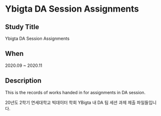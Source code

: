 # Ybigta DA Session Assignments

## Study Title
Ybigta DA Session Assignments

## When
2020.09 ~ 2020.11

## Description
This is the records of works handed in for assignments in DA session.

20년도 2학기 연세대학교 빅데이터 학회 YBigta 내 DA 팀 세션 과제 제출 파일들입니다.
